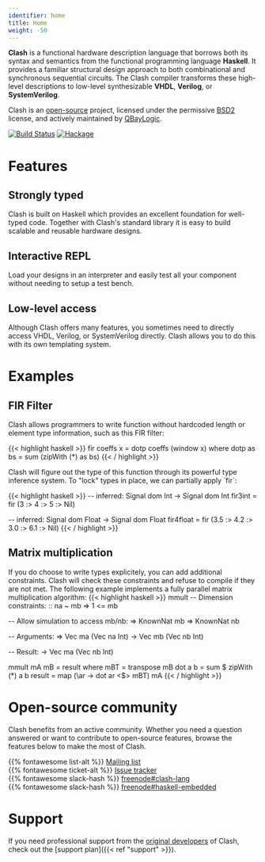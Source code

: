 ```yaml
---
identifier: home
title: Home
weight: -50
---
```


**Clash** is a functional hardware description language that borrows both its syntax and semantics from the functional programming language **Haskell**. It provides a familiar structural design approach to both combinational and synchronous sequential circuits. The Clash compiler transforms these high-level descriptions to low-level synthesizable **VHDL**, **Verilog**, or **SystemVerilog**.

Clash is an [open-source](https://github.com/clash-lang/clash-compiler) project, licensed under the permissive [BSD2](https://github.com/clash-lang/clash-compiler/LICENSE) license, and actively maintained by [QBayLogic](https://qbaylogic.com/).

[![Build Status](https://travis-ci.org/clash-lang/clash-compiler.svg?branch=master)](https://travis-ci.org/clash-lang/clash-compiler)
[![Hackage](https://img.shields.io/hackage/v/clash-ghc.svg)](https://hackage.haskell.org/package/clash-ghc)

# Features
<div class="cards250">
    <div class="card">
        <h2>Strongly typed</h2>
        <p>Clash is built on Haskell which provides an excellent foundation for well-typed code. Together with Clash's standard library it is easy to build scalable and reusable hardware designs.</p>
    </div>
    <div class="card">
        <h2>Interactive REPL</h2>
        <p>Load your designs in an interpreter and easily test all your component without needing to setup a test bench.</p>
    </div>
    <div class="card">
        <h2>Low-level access</h2>
        <p>Although Clash offers many features, you sometimes need to directly access VHDL, Verilog, or SystemVerilog directly. Clash allows you to do this with its own templating system.</p>
    </div>
</div>

# Examples
<div class="cards350">
    <div class="card">
        <h2>FIR Filter</h2>
        <p>Clash allows programmers to write function without hardcoded length or element type information, such as this FIR filter:</p>
        <p>
{{< highlight haskell >}}
fir coeffs x = dotp coeffs (window x)
  where
    dotp as bs = sum (zipWith (*) as bs)
{{< / highlight >}}
        </p>
        <p>Clash will figure out the type of this function through its powerful type inference system. To "lock" types in place, we can partially apply `fir`: </p>
        <p>
{{< highlight haskell >}}
-- inferred: Signal dom Int -> Signal dom Int
fir3int = fir (3 :> 4 :> 5 :> Nil)

-- inferred: Signal dom Float -> Signal dom Float
fir4float = fir (3.5 :> 4.2 :> 3.0 :> 6.1 :> Nil)
{{< / highlight >}}
        </p>
    </div>
    <div class="card">
        <h2>Matrix multiplication</h2>
        <p> If you do choose to write types explicitely, you can add additional constraints. Clash will check these constraints and refuse to compile if they are not met. The following example implements a fully parallel matrix multiplication algorithm:
{{< highlight haskell >}}
mmult
  -- Dimension constraints:
  :: na ~ mb
  => 1 <= mb
  
  -- Allow simulation to access mb/nb:
  => KnownNat mb
  => KnownNat nb
  
  -- Arguments:
  => Vec ma (Vec na Int)
  -> Vec mb (Vec nb Int)
  
  -- Result:
  -> Vec ma (Vec nb Int)

mmult mA mB = result
  where
    mBT      = transpose mB
    dot a b  = sum $ zipWith (*) a b
    result   = map (\ar -> dot ar <$> mBT) mA
{{< / highlight >}}
        </p>
    </div>

</div>

# Open-source community
Clash benefits from an active community.
Whether you need a question answered or want to contribute to open-source features, browse the features below to make the most of Clash.

{{% fontawesome list-alt %}} [Mailing list](http://groups.google.com/group/clash-language)</br>
{{% fontawesome ticket-alt %}} [Issue tracker](https://github.com/clash-lang/clash-compiler/issues)</br>
{{% fontawesome slack-hash %}} [freenode#clash-lang](irc://chat.freenode.net/clash-lang)</br>
{{% fontawesome slack-hash %}} [freenode#haskell-embedded](irc://chat.freenode.net/haskell-embedded)

# Support
If you need professional support from the [original developers](https://qbaylogic.com) of Clash, check out the [support plan]({{< ref "support" >}}).

<style>
.post__title{ display:none; }
</style>

